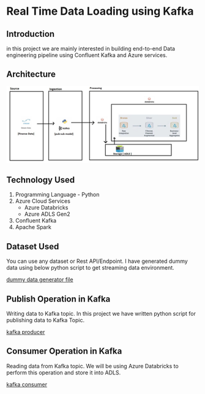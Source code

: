 # Real Time Data Loading using Kafka
## Introduction
in this project we are mainly interested in building end-to-end Data engineering pipeline using Confluent Kafka and Azure services.

## Architecture
![architecture](architecture.jpg)

## Technology Used
1. Programming Language - Python
2. Azure Cloud Services
   - Azure Databricks
   - Azure ADLS Gen2
3. Confluent Kafka
4. Apache Spark

## Dataset Used
You can use any dataset or Rest API/Endpoint. I have generated dummy data using below python script to get streaming data environment.

[dummy data generator file](generate-data.py)

## Publish Operation in Kafka
Writing data to Kafka topic.
In this project we have written python script for publishing data to Kafka Topic.

[kafka producer](kafka_producer.py)

## Consumer Operation in Kafka
Reading data from Kafka topic.
We will be using Azure Databricks to perform this operation and store it into ADLS.

[kafka consumer](Kafka_consumer.ipynb)




